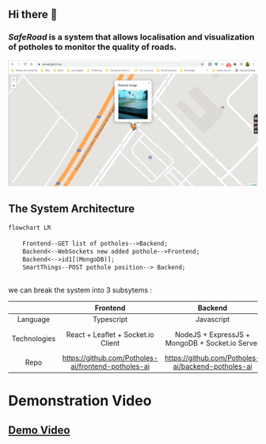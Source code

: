 ## Hi there 👋

### _SafeRoad_ is a system that allows localisation and visualization of potholes to monitor the quality of roads.

![Web Application](./assets/amsa6-pothole-detection.jpg)

## The System Architecture

```mermaid
flowchart LR

    Frontend--GET list of potholes-->Backend;
    Backend<--WebSockets new added pothole-->Frontend;
    Backend<-->id1[(MongoDB)];
    SmartThings--POST pothole position--> Backend;


```

<!--
![IoT System Architecture](./assets/iot-app-architecture.jpg)
-->

we can break the system into 3 subsytems :

|              |                      Frontend                       |                      Backend                       |                         SmartThings                          |
| :----------: | :-------------------------------------------------: | :------------------------------------------------: | :----------------------------------------------------------: |
|   Language   |                     Typescript                      |                     Javascript                     |                            Python                            |
| Technologies |             React + Leaflet + Socket.io Client              |  NodeJS + ExpressJS + MongoDB + Socket.io Server   | Requests + GPS + Raspberry PI + PI Camera + Huawei 4G Dongle |
|    Repo     | https://github.com/Potholes-ai/frontend-potholes-ai | https://github.com/Potholes-ai/backend-potholes-ai |   https://github.com/Potholes-ai/smart-things-potholes-ai    |

# Demonstration Video

## [Demo Video](https://drive.google.com/file/d/1cuEcpcOaUutxG1opQEddCqUB-Nxv5CWZ/view?usp=sharing)
